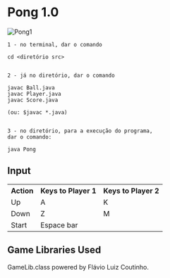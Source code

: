 # Pong 1.0

![Pong1](https://github.com/TsuHub/Pong-Game-1/blob/master/Pong1.jpg?raw=true)

<p align="left">

	1 - no terminal, dar o comando

	cd <diretório src>


	2 - já no diretório, dar o comando

	javac Ball.java
	javac Player.java
	javac Score.java

	(ou: $javac *.java)


	3 - no diretório, para a execução do programa,
	dar o comando:

	java Pong

</p>


## Input

<table>
  <tr>
    <th>Action</th><th>Keys to Player 1</th><th>Keys to Player 2</th>
  </tr>
  <tr>
    <td>Up</td><td>A</td><td>K</td>
  </tr>
  <tr>
    <td>Down</td><td>Z</td><td>M</td>
  </tr>
  <tr>
    <td>Start</td><td>Espace bar</td>
  </tr>
</table>

## Game Libraries Used

GameLib.class powered by Flávio Luiz Coutinho.